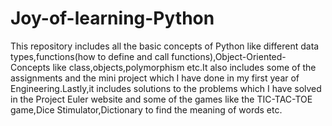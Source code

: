 # Joy-of-learning-Python
This repository includes all the basic concepts of Python like different data types,functions(how to define and call functions),Object-Oriented-Concepts like class,objects,polymorphism etc.It also includes some of the assignments and the mini project which I have done in my first year of Engineering.Lastly,it includes solutions to the problems which I have solved in the Project Euler website and some of the games like the TIC-TAC-TOE game,Dice Stimulator,Dictionary to find the meaning of words etc.
